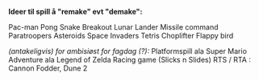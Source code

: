 **Ideer til spill å "remake" evt "demake":**

Pac-man
Pong
Snake
Breakout
Lunar Lander
Missile command
Paratroopers
Asteroids
Space Invaders
Tetris
Choplifter
Flappy bird

*(antakeligvis) for ambisiøst for fagdag (?):*
Platformspill ala Super Mario
Adventure ala Legend of Zelda
Racing game (Slicks n Slides)
RTS / RTA : Cannon Fodder, Dune 2



